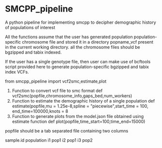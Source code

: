 # SMCPP_pipeline
A python pipeline for implementing smcpp to decipher demographic history of populations of interest

All the functions assume that the user has generated population population-specific chromosome file and stored it in a directory popname_vcf present in the current working directory. all the chromosome files should be bgzipped and tabix indexed.

If the user has a single genotype file, then user can make use of bcftools script provided here to generate population-specific bgzipped and tabix index VCFs.


from smcpp_pipeline import vcf2smc,estimate,plot
1) Function to convert vcf file to smc format
  def vcf2smc(popfile,chromosome_info,gaps_bed,num_workers)
2) Function to estimate the demographic history of a single population
   def estimate(popfile,mu = 1.25e-8,spline = "piecewise",start_time = 100, end_time=100000,knots = 8
3) Function to generate plots from the model.json file obtained using estimate function
   def plot(popfile,time_start=100,time_end=15000)

popfile should be a tab separated file containing two columns

sample.id  population
i1          pop1
i2          pop1
i3          pop2  
